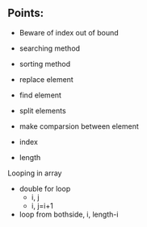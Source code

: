 ## Points:
- Beware of index out of bound
- searching method
- sorting method
- replace element
- find element
- split elements
- make comparsion between element



- index
- length


Looping in array
- double for loop
    - i, j
    - i, j=i+1
- loop from bothside,   i, length-i
